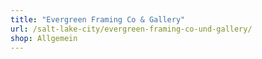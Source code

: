 ```yaml
---
title: "Evergreen Framing Co & Gallery"
url: /salt-lake-city/evergreen-framing-co-und-gallery/
shop: Allgemein
---
```


